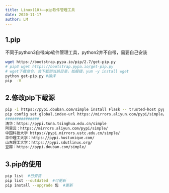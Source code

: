 ```yaml
---
title: Linux(10)——pip软件管理工具
date: 2020-11-17
author: LM
---
```


## 1.pip

不同于python3自带pip软件管理工具，python2并不自带，需要自己安装

```bash
wget https://bootstrap.pypa.io/pip/2.7/get-pip.py
# pip3 wget https://bootstrap.pypa.io/get-pip.py
# wget下载命令，会下载到当前目录，如报错，yum -y install wget
python get-pip.py #编译
pip  -V
```

## 2.修改pip下载源

```bash
pip -i https://pypi.douban.com/simple install Flask -- trusted-host pypi.douban.com #手动指定
pip config set global.index-url https://mirrors.aliyun.com/pypi/simple/ #环境指定
###############
清华：https://pypi.tuna.tsinghua.edu.cn/simple
阿里云：https://mirrors.aliyun.com/pypi/simple/
中国科技大学 https://pypi.mirrors.ustc.edu.cn/simple/
华中理工大学：https://pypi.hustunique.com/
山东理工大学：https://pypi.sdutlinux.org/
豆瓣：https://pypi.douban.com/simple/
```

## 3.pip的使用

```bash
pip list  #已安装
pip list --outdated  #可更新
pip install --upgrade 包  #更新
```

